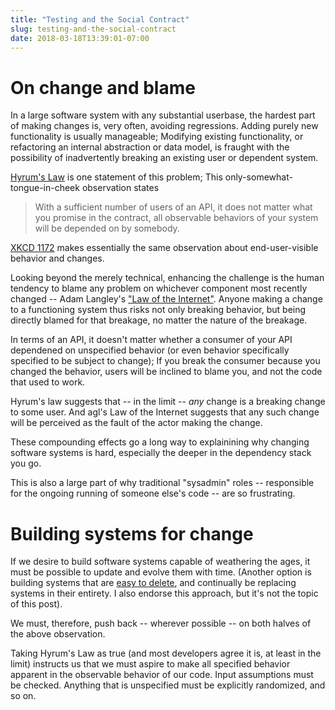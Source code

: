 ```yaml
---
title: "Testing and the Social Contract"
slug: testing-and-the-social-contract
date: 2018-03-18T13:39:01-07:00
---
```


# On change and blame

In a large software system with any substantial userbase, the hardest
part of making changes is, very often, avoiding regressions. Adding
purely new functionality is usually manageable; Modifying existing
functionality, or refactoring an internal abstraction or data model,
is fraught with the possibility of inadvertently breaking an existing
user or dependent system.

[Hyrum's Law][hyrum] is one statement of this problem; This
only-somewhat-tongue-in-cheek observation states

> With a sufficient number of users of an API,
> it does not matter what you promise in the contract,
> all observable behaviors of your system
> will be depended on by somebody.

[XKCD 1172][xkcd] makes essentially the same observation about
end-user-visible behavior and changes.

Looking beyond the merely technical, enhancing the challenge is the
human tendency to blame any problem on whichever component most
recently changed -- Adam Langley's ["Law of the Internet"][agl].
Anyone making a change to a functioning system thus risks not only
breaking behavior, but being directly blamed for that breakage, no
matter the nature of the breakage.

In terms of an API, it doesn't matter whether a consumer of your API
dependened on unspecified behavior (or even behavior specifically
specified to be subject to change); If you break the consumer because
you changed the behavior, users will be inclined to blame you, and not
the code that used to work.

Hyrum's law suggests that -- in the limit -- *any* change is a
breaking change to some user. And agl's Law of the Internet suggests
that any such change will be perceived as the fault of the actor
making the change.

These compounding effects go a long way to explainining why changing
software systems is hard, especially the deeper in the dependency
stack you go.

This is also a large part of why traditional "sysadmin" roles --
responsible for the ongoing running of someone else's code -- are so
frustrating.

# Building systems for change

If we desire to build software systems capable of weathering the ages,
it must be possible to update and evolve them with time. (Another
option is building systems that are [easy to delete][delete], and
continually be replacing systems in their entirety. I also endorse
this approach, but it's not the topic of this post).

We must, therefore, push back -- wherever possible -- on both halves
of the above observation.

Taking Hyrum's Law as true (and most developers agree it is, at least
in the limit) instructs us that we must aspire to make all specified
behavior apparent in the observable behavior of our code. Input
assumptions must be checked. Anything that is unspecified must be
explicitly randomized, and so on.

#





[agl]: https://www.imperialviolet.org/2016/05/16/agility.html
[hyrum]: http://www.hyrumslaw.com/
[xkcd]: https://xkcd.com/1172/
[delete]: https://programmingisterrible.com/post/139222674273/write-code-that-is-easy-to-delete-not-easy-to
